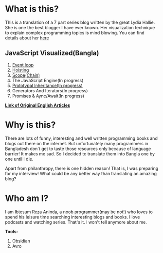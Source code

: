 
# What is this?

This is a translation of a 7 part series blog written by the great Lydia Hallie. She is one the best blogger I have ever known. Her visualization technique to explain complex programming topics is mind blowing. You can find details about her [here](https://www.lydiahallie.io/)


## JavaScript Visualized(Bangla)

1. [Event loop](Event-Loop/Readme.md)
2. [Hoisting](Hoisting/Readme.md)
3. [Scope(Chain)](Scope(chain)/Readme.md)
4. The JavaScript Engine(In progress)
5. [Prototypal Inheritance(In progress)](Prototypical-Inheritance/Readme.md)
6. Generators And Iterators(In progress)
7. Promises & Aync/Await(In progress)

[**Link of Original English Articles**](https://dev.to/lydiahallie/javascript-visualized-event-loop-3dif)


# Why is this?

There are lots of funny, interesting and well written programming books and blogs out there on the internet. But unfortunately many programmers in Bangladesh don't get to taste those resources only because of language barrier! It makes me sad. So I decided to translate them into Bangla one by one until I die. 

Apart from philanthropy, there is one hidden reason! That is, I was preparing for my interview! What could be any better way than translating an  amazing blog?

# Who am I? 

I am Ibtesum Reza Aninda, a noob programmer(may be not!) who loves to spend his leisure time searching interesting blogs and books. I love podcasts and watching series. That's it. I won't tell anymore about me. 

**Tools:**
1. Obsidian
2. Avro


